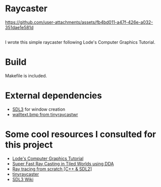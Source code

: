 # Raycaster

https://github.com/user-attachments/assets/fb4bd011-a47f-426e-a032-351dae1e581d

<br/>
I wrote this simple raycaster following Lode's Computer Graphics Tutorial.

# Build
Makefile is included.

# External dependencies
- [SDL3](https://github.com/libsdl-org/SDL/releases/tag/preview-3.1.3) for window creation
- [walltext.bmp from tinyraycastwr](https://github.com/ssloy/tinyraycaster/blob/master/walltext.bmp)

# Some cool resources I consulted for this project
- [Lode's Computer Graphics Tutorial](https://lodev.org/cgtutor/raycasting.html)
- [Super Fast Ray Casting in Tiled Worlds using DDA](https://www.youtube.com/watch?v=NbSee-XM7WA)
- [Ray tracing from scratch \[C++ & SDL2\]](https://www.youtube.com/playlist?list=PL3WoIG-PLjSt54LvzY2SuBQDl-cXa11Tm)
- [tinyraycaster](https://github.com/ssloy/tinyraycaster/tree/master)
- [SDL3 Wiki](https://wiki.libsdl.org/SDL3/FrontPage)
